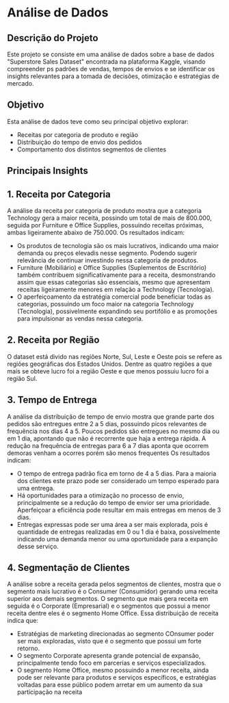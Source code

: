 # Análise de Dados

## Descrição do Projeto 
Este projeto se consiste em uma análise de dados sobre a base de dados "Superstore Sales Dataset" encontrada na plataforma Kaggle, visando compreender ps padrões de vendas, tempos de envios e se identificar os insights relevantes para a tomada de decisões, otimização e estratégias de mercado.

## Objetivo
Esta análise de dados teve como seu principal objetivo explorar:
- Receitas por categoria de produto e região
- Distribuição do tempo de envio dos pedidos
- Comportamento dos distintos segmentos de clientes

## Principais Insights
## 1. Receita por Categoria
A análise da receita por categoria de produto mostra que a categoria Technology gera a maior receita, possindo um total de mais de 800.000, seguida por Furniture e Office Supplies, possuindo receitas próximas, ambas ligeiramente abaixo de 750.000.
Os resultados indicam:
- Os produtos de tecnologia são os mais lucrativos, indicando uma maior demanda ou preços elevadis nesse segmento. Podendo sugerir relevância de continuar investindo nessa categoria de produtos.
- Furniture (Mobiliário) e Office Supplies (Suplementos de Escritório) também contribuem significativamente para a receita, desmonstrando assim que essas categorias são essenciais, mesmo que apresentam receitas ligeiramente menores em relação a Technology (Tecnologia).
- O aperfeiçoamento da estratégia comercial pode beneficiar todas as categorias, possuindo um foco maior na categoria Technology (Tecnologia), possivelmente expandindo seu portifólio e as promoções para impulsionar as vendas nessa categoria.

## 2. Receita por Região
O dataset está divido nas regiões Norte, Sul, Leste e Oeste pois se refere as regiões geográficas dos Estados Unidos. Dentre as quatro regiões a que mais se obteve lucro foi a região Oeste e que menos possuiu lucro foi a região Sul.

## 3. Tempo de Entrega
A análise da distribuição de tempo de envio mostra que grande parte dos pedidos são entregues entre 2 a 5 dias, possuindo picos relevantes de frequência nos dias 4 a 5. Poucos pedidos são entregues no mesmo dia ou em 1 dia, apontando que não é recorrente que haja a entrega rápida. A redução na frequência de entregas para 6 a 7 dias aponta que ocorrem demoras venham a ocorres porém são menos frequentes
Os resultados indicam:
- O tempo de entrega padrão fica em torno de 4 a 5 dias. Para a maioria dos clientes este prazo pode ser considerado um tempo esperado para uma entrega.
- Há oportunidades para a otimização no processo de envio, principalmente se a redução do tempo de envior ser uma prioridade. Aperfeiçoar a  eficiência pode resultar em mais entregas em menos de 3 dias.
- Entregas expressas pode ser uma área a ser mais explorada, pois é quantidade de entregas realizadas em 0 ou 1 dia é baixa, possivelmente indicando uma demanda menor ou uma oportunidade para a expanção desse serviço.

## 4. Segmentação de Clientes
A análise sobre a receita gerada pelos segmentos de clientes, mostra que o segmento mais lucrativo é o Consumer (Consumidor) gerando uma receita superior aos demais segmentos. O segmento que mais gera receita em seguida é o Corporate (Empresarial) e o segmentos que possui a menor receita dentre eles é o segmento Home Office.
Essa distribuição de receita indica que:
- Estratégias de marketing direcionadas ao segmento COnsumer poder ser mais exploradas, visto que é o segmento que possui um forte retorno.
- O segmento Corporate apresenta grande potencial de expansão, principalmente tendo foco em parcerias e serviços especializados.
- O segmento Home Office, mesmo possuindo a menor receita, ainda pode ser relevante para produtos e serviços específicos, e estratégias voltadas para esse público podem arretar em um aumento da sua participação na receita

